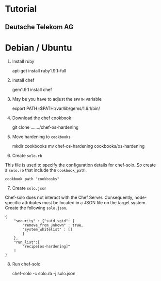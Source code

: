 # Tutorial

## Deutsche Telekom AG

# Debian / Ubuntu

1. Install ruby

    apt-get install ruby1.9.1-full

2. Install chef

    gem1.9.1 install chef

3. May be you have to adjust the `$PATH` variable

    export PATH=$PATH:/var/lib/gems/1.9.1/bin/

4. Download the chef cookbook

    git clone ......./chef-os-hardening

5. Move hardening to `cookbooks`

    mkdir cookbooks
    mv chef-os-hardening cookbooks/os-hardening

6. Create `solo.rb`

This file is used to specify the configuration details for chef-solo. So create a `solo.rb` that include the `cookbook_path`.

    cookbook_path "cookbooks"

7. Create `solo.json`

Chef-solo does not interact with the Chef Server. Consequently, node-specific attributes must be located in a JSON file on the target system. Create the following `solo.json`.

    {
        "security" : {"suid_sgid": {
            "remove_from_unkown" : true,
            "system_whitelist" : []
            }
        },
        "run_list":[
            "recipe[os-hardening]"
        ]
    }


8. Run chef-solo

    chef-solo -c solo.rb -j solo.json





